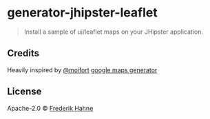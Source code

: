 # generator-jhipster-leaflet

> Install a sample of ui/leaflet maps on your JHipster application.

## Credits

Heavily inspired by [@moifort](https://github.com/moifort) [google maps generator](https://github.com/moifort/generator-jhipster-google-maps)

## License

Apache-2.0 © [Frederik Hahne](http://atomfrede.github.io/shiny-adventure/)
